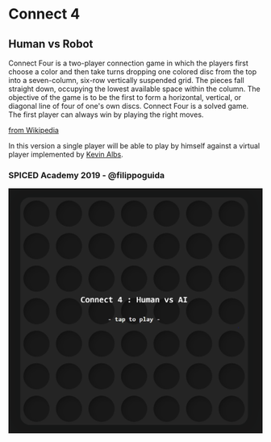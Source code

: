 # Connect 4

## Human vs Robot

Connect Four is a two-player connection game in which the players first choose a color and then take turns dropping one colored disc from the top into a seven-column, six-row vertically suspended grid. The pieces fall straight down, occupying the lowest available space within the column. The objective of the game is to be the first to form a horizontal, vertical, or diagonal line of four of one's own discs. Connect Four is a solved game. The first player can always win by playing the right moves.

[from Wikipedia](https://en.wikipedia.org/wiki/Connect_Four)

In this version a single player will be able to play by himself against a virtual player implemented by [Kevin Albs](http://kevinalbs.com/connect4/back-end/index.php/getMoves).

### SPICED Academy 2019 - @filippoguida

![screenshot](/screenshot.png)
